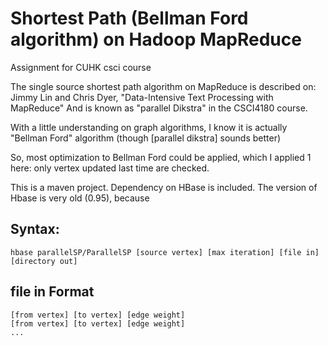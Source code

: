 Shortest Path (Bellman Ford algorithm) on Hadoop MapReduce
==========================================================

Assignment for CUHK csci course

The single source shortest path algorithm on MapReduce is described on:
Jimmy Lin and Chris Dyer, "Data-Intensive Text Processing with MapReduce"
And is known as "parallel Dikstra" in the CSCI4180 course.

With a little understanding on graph algorithms, I know it is actually
"Bellman Ford" algorithm (though [parallel dikstra] sounds better)

So, most optimization to Bellman Ford could be applied, which I applied 1
here: only vertex updated last time are checked.

This is a maven project.  Dependency on HBase is included.
The version of Hbase is very old (0.95), because

## Syntax:
```
hbase parallelSP/ParallelSP [source vertex] [max iteration] [file in]
[directory out]
```

## file in Format
```
[from vertex] [to vertex] [edge weight]
[from vertex] [to vertex] [edge weight]
...
```
